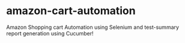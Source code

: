 # amazon-cart-automation
Amazon Shopping cart Automation using Selenium and test-summary report generation using Cucumber!




